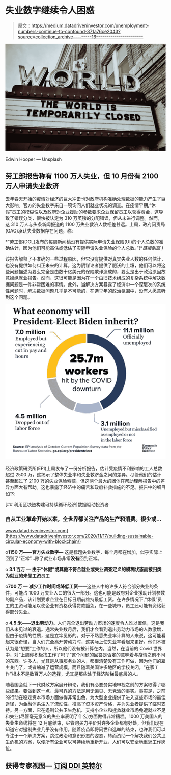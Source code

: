 # 失业数字继续令人困惑

> 原文：<https://medium.datadriveninvestor.com/unemployment-numbers-continue-to-confound-371a76ce2043?source=collection_archive---------16----------------------->

![](img/13e07e77e7956888b6a61f97f9182ff1.png)

Edwin Hooper — Unsplash

## 劳工部报告称有 1100 万人失业，但 10 月份有 2100 万人申请失业救济

去年春天开始的疫情对经济的巨大冲击也对政府机构准确处理数据的能力产生了巨大影响。官方的失业数字来自一项询问人们就业状况的调查。在疫情早期,“休假”员工的模糊性以及政府对企业援助的参数要求企业保留员工以获得资金，这导致了错误分类，很快被认定为 310 万英镑的分配错误，但从未进行调整。然而，这 310 万人与头条新闻报道的 1100 万失业救济人数相差甚远。上周，政府问责局(GAO)承认失业数据存在问题，称:

*“劳工部(DOL)发布的每周新闻稿没有提供实际申请失业保险(UI)的个人总数的准确估计，因为他们可能高估或低估了实际申请失业保险的个人总数。”(**链接到高* *)*

该报告解释了不准确的一些过程原因，但它没有提供对真实失业人数的任何估计，也没有提供如何纠正未来的计算。这为阴谋论者提供了肥沃的土壤，他们可以将这些问题描述为要么完全是由数十亿美元的保险欺诈造成的，要么是出于政治原因故意操纵就业报告。然而，这很可能是因为在一个由旧技术组成的复杂系统中解决数据问题是一件非常困难的事情。此外，当解决方案暴露了经济中一个深层次的系统性问题时，解决数据问题几乎是不可能的，在选举年的政治氛围中，没有人愿意听到这个问题。

![](img/92a27dba325b9e2c9aa45924bf142343.png)

经济政策研究所(EPI)上周发布了一份分析报告，估计受疫情不利影响的工人总数超过 2500 万，这揭示了整体失业率和失业救济金之间的差异。尽管他们的估计甚至超过了 2100 万的失业保险索赔，但这两个最大的团体在帮助理解报告中的差异方面大有帮助。这也暴露了经济中的痛苦和政府补救措施的不足。报告中的细目如下:

[](https://www.datadriveninvestor.com/2020/11/17/building-sustainable-circular-economy-with-blockchain/) [## 利用区块链构建可持续循环经济|数据驱动投资者

### 自从工业革命开始以来，全世界都关注产品的生产和消费。很少或…

www.datadriveninvestor.com](https://www.datadriveninvestor.com/2020/11/17/building-sustainable-circular-economy-with-blockchain/) 

o**1150 万——官方失业数字—** 这是标题失业数字，每个月都在增加，似乎实际上回到了“正常”…除了就业市场非常**没有**回到正常。

o **3.1 百万** — **由于“休假”或其他不符合就业或失业调查定义的模糊状态而被归类为就业的未领工资**员工

o**700 万** — **减少工作时间或降低工资**——这些人中的许多人符合部分失业的条件，可能占 1000 万失业人口的很大一部分。这也可能是政府对企业援助计划参数的副产品，该计划要求企业在目标日期前维持最低工资。在许多情况下,“休假”员工的工资可能足以使企业有资格获得贷款豁免，在一些城市，员工还可能有资格获得部分失业。

o **4.5 米——退出劳动力**。人们完全退出劳动力市场的速度令人难以置信，这是我们从未见过的衰退。通常失业数月后，我们才会看到退出劳动力市场的人数激增，但由于疫情的性质，这是立竿见影的。对于不熟悉失业率计算的人来说，这可能看起来很奇怪，当人们完全离开劳动力时，这实际上使失业率看起来更好。他们不被认为是“想要”工作的人，所以他们没有被计算在内。当然，在当前的 Covid 世界中，对“上周你积极找工作了吗？”这个问题的回答是否定的意味着与疫情之前不同的东西。许多人，尤其是从事服务业的人，都很清楚没有工作可做，因为他们的雇主关门了，或者缩减了运营规模，而且随着美国许多地区的学校关闭，“在家工作”根本不是数百万人的选择，尤其是那些处于经济阶梯最底层的人。

随着国会就下一代财政方案展开辩论，我们有必要务实地审视之前的方案取得了哪些成果。要做到这一点，最可靠的方法是用无偏见、无党派的事实。事实是，之前的行动在稳定资本市场方面做得非常出色，为大型企业提供了进入这些市场的最佳途径，为金融体系注入了流动性，推高了资本资产价格，并为失业者提供了临时支持。另一方面，它在遏制公共卫生危机、支持小企业和拯救就业市场免遭就业不足和失业(尽管毫无意义的失业率表明了什么)方面做得非常糟糕。1000 万美国人的失业生命线将在 12 月底结束，尽管购买力平价对许多企业都有好处，但我们现在知道它对遏制失业几乎没有作用。随着疫苗即将问世和选举的结束，也许我们可以专注于一个解决方案，跳过政治和意识形态的姿态，转而资助一个解决我们公共卫生危机的方案，以便所有企业可以可持续地重新开业，人们可以安全地重返工作岗位。

## 获得专家视图— [订阅 DDI 英特尔](https://datadriveninvestor.com/ddi-intel)